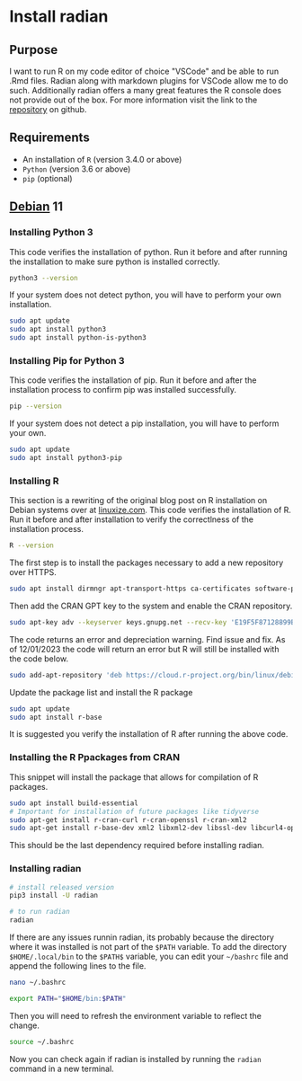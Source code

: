 # Install radian  
## Purpose
I want to run R on my code editor of choice "VSCode" and be able to run .Rmd files. Radian along with markdown plugins for VSCode allow me to do such. Additionally radian offers a many great features the R console does not provide out of the box. For more information visit the link to the [repository](https://github.com/randy3k/radian) on github. 

## Requirements
- An installation of `R` (version 3.4.0 or above)
- `Python` (version 3.6 or above)
- `pip` (optional)

## [Debian](debian.md) 11
### Installing Python 3
This code verifies the installation of python. Run it before and after running the installation to make sure python is installed correctly. 
```bash
python3 --version
```
If your system does not detect python, you will have to perform your own installation. 
```bash
sudo apt update
sudo apt install python3
sudo apt install python-is-python3
```

### Installing Pip for Python 3
This code verifies the installation of pip. Run it before and after the installation process to confirm pip was installed successfully. 
```bash
pip --version
```
If your system does not detect a pip installation, you will have to perform your own. 
```bash
sudo apt update
sudo apt install python3-pip
```

### Installing R
This section is a rewriting of the original blog post on R installation on Debian systems over at [linuxize.com](https://linuxize.com/post/how-to-install-r-on-debian-10/). 
This code verifies the installation of R. Run it before and after installation to verify the correctlness of the installation process.
```bash
R --version
```

The first step is to install the packages necessary to add a new repository over HTTPS.
```bash
sudo apt install dirmngr apt-transport-https ca-certificates software-properties-common gnupg2
```
Then add the CRAN GPT key to the system and enable the CRAN repository.
```bash
sudo apt-key adv --keyserver keys.gnupg.net --recv-key 'E19F5F87128899B192B1A2C2AD5F960A256A04AF'
```
The code returns an error and depreciation warning. Find issue and fix. As of 12/01/2023 the code will return an error but R will still be installed with the code below. 
```bash
sudo add-apt-repository 'deb https://cloud.r-project.org/bin/linux/debian buster-cran35/'
```
Update the package list and install the R package
```bash
sudo apt update
sudo apt install r-base
```
It is suggested you verify the installation of R after running the above code. 

### Installing the R Ppackages from CRAN
This snippet will install the package that allows for compilation of R packages. 
```bash
sudo apt install build-essential
# Important for installation of future packages like tidyverse
sudo apt-get install r-cran-curl r-cran-openssl r-cran-xml2
sudo apt-get install r-base-dev xml2 libxml2-dev libssl-dev libcurl4-openssl-dev unixodbc-dev cmake
```
This should be the last dependency required before installing radian. 

### Installing radian
```bash
# install released version
pip3 install -U radian

# to run radian
radian
```
If there are any issues runnin radian, its probably because the directory where it was installed is not part of the `$PATH` variable. To add the directory `$HOME/.local/bin`  to the `$PATH$` variable, you can edit your `~/bashrc` file and append the following lines to the file.  

```bash
nano ~/.bashrc
```

```sh
export PATH="$HOME/bin:$PATH"
```

Then you will need to refresh the environment variable to reflect the change. 
```bash
source ~/.bashrc
```
Now you can check again if radian is installed by running the `radian` command in a new terminal. 


